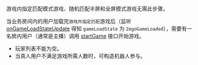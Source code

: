 <div class="mk-hint">

游戏内指定匹配模式游戏、随机匹配半屏和全屏模式游戏无需此步骤。
</div>

当业务房间内的用户加载完`游戏外指定匹配`游戏后（监听 [onGameLoadStateUpdate](@onGameLoadStateUpdate) 得知 `gameLoadState` 为 `ZegoGameLoaded`），需要有一名房内用户（通常是主播）调用 [startGame](@startGame) 接口开始游戏。

<div class="mk-warning">

- 玩家列表不能为空。
- 当真人用户不满足游戏所需人数时，可构造机器人参与。
</div>





















